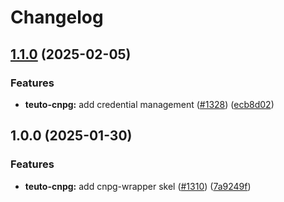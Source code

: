 # Changelog

## [1.1.0](https://github.com/teutonet/teutonet-helm-charts/compare/teuto-cnpg-v1.0.0...teuto-cnpg-v1.1.0) (2025-02-05)


### Features

* **teuto-cnpg:** add credential management ([#1328](https://github.com/teutonet/teutonet-helm-charts/issues/1328)) ([ecb8d02](https://github.com/teutonet/teutonet-helm-charts/commit/ecb8d02f11eb2660743f34781bbd2b045048d9aa))

## 1.0.0 (2025-01-30)


### Features

* **teuto-cnpg:** add cnpg-wrapper skel ([#1310](https://github.com/teutonet/teutonet-helm-charts/issues/1310)) ([7a9249f](https://github.com/teutonet/teutonet-helm-charts/commit/7a9249fb728214d3b5c644da5f1acffe29fbb64d))
